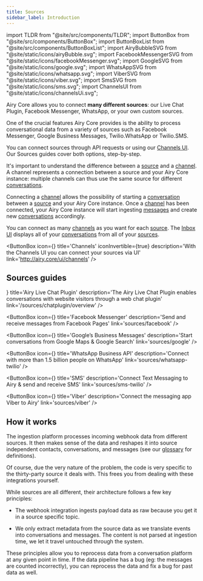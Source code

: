 ```yaml
---
title: Sources
sidebar_label: Introduction
---
```


import TLDR from "@site/src/components/TLDR";
import ButtonBox from "@site/src/components/ButtonBox";
import ButtonBoxList from "@site/src/components/ButtonBoxList";
import AiryBubbleSVG from "@site/static/icons/airyBubble.svg";
import FacebookMessengerSVG from "@site/static/icons/facebookMessenger.svg";
import GoogleSVG from "@site/static/icons/google.svg";
import WhatsAppSVG from "@site/static/icons/whatsapp.svg";
import ViberSVG from "@site/static/icons/viber.svg";
import SmsSVG from "@site/static/icons/sms.svg";
import ChannelsUI from "@site/static/icons/channelsUi.svg";

<TLDR>

Airy Core allows you to connect **many different sources**: our Live Chat
Plugin, Facebook Messenger, WhatsApp, or your own custom sources.

</TLDR>

One of the crucial features Airy Core provides is the ability to process
conversational data from a variety of sources such as Facebook Messenger, Google
Business Messages, Twilio.WhatsApp or Twilio.SMS.

You can connect sources through API requests or using our [Channels UI](/ui/channels). Our Sources guides cover both options, step-by-step.

It's important to understand the difference between a [source](/getting-started/glossary/#source) and a [channel](/getting-started/glossary/#channel). A channel represents a connection between a source and your Airy Core instance: multiple channels can thus use the same source for different [conversations](/getting-started/glossary/#conversation).

Connecting a [channel](/getting-started/glossary/#channel) allows the possibility of starting a [conversation](/getting-started/glossary/#conversation) between a [source](/getting-started/glossary/#source) and your Airy Core instance. Once a [channel](/getting-started/glossary/#channel) has been connected, your Airy Core instance will start ingesting [messages](/getting-started/glossary/#message) and create new [conversations](/getting-started/glossary/#conversation) accordingly.

You can connect as many [channels](/getting-started/glossary/#channel) as you want for each [source](/getting-started/glossary/#source). The [Inbox UI](/ui/inbox) displays all of your [conversations](/getting-started/glossary/#conversation) from all of your [sources](/getting-started/glossary/#source).

<ButtonBox
icon={<ChannelsUI />}
title='Channels'
iconInvertible={true}
description='With the Channels UI you can connect your sources via UI'
link='http://airy.core/ui/channels'
/>

## Sources guides

<ButtonBoxList>
<ButtonBox
    icon={<AiryBubbleSVG />}
    title='Airy Live Chat Plugin'
    description='The Airy Live Chat Plugin enables conversations with website visitors through a web chat plugin'
    link='/sources/chatplugin/overview'
/>

<ButtonBox
icon={<FacebookMessengerSVG />}
title='Facebook Messenger'
description='Send and receive messages from Facebook Pages'
link='sources/facebook'
/>

<ButtonBox
icon={<GoogleSVG />}
title='Google’s Business Messages'
description='Start conversations from Google Maps & Google Search'
link='sources/google'
/>

<ButtonBox
icon={<WhatsAppSVG />}
title='WhatsApp Business API'
description='Connect with more than 1.5 billion people on WhatsApp'
link='sources/whatsapp-twilio'
/>

<ButtonBox
icon={<SmsSVG />}
title='SMS'
description='Connect Text Messaging to Airy & send and receive SMS'
link='sources/sms-twilio'
/>

<ButtonBox
icon={<ViberSVG />}
title='Viber'
description='Connect the messaging app Viber to Airy'
link='sources/viber'
/>

</ButtonBoxList>

## How it works

The ingestion platform processes incoming webhook data from different sources.
It then makes sense of the data and reshapes it into source independent
contacts, conversations, and messages (see our
[glossary](/getting-started/glossary.md) for definitions).

Of course, due the very nature of the problem, the code is very specific to the
thirty-party source it deals with. This frees you from dealing with these
integrations yourself.

While sources are all different, their architecture follows a few key
principles:

- The webhook integration ingests payload data as raw because you get it in a source
  specific topic.

- We only extract metadata from the source data as we translate events into
  conversations and messages. The content is not parsed at ingestion time, we let
  it travel untouched through the system.

These principles allow you to reprocess data from a conversation platform at any
given point in time. If the data pipeline has a bug (eg: the messages are counted
incorrectly), you can reprocess the data and fix a bug for past data as well.
